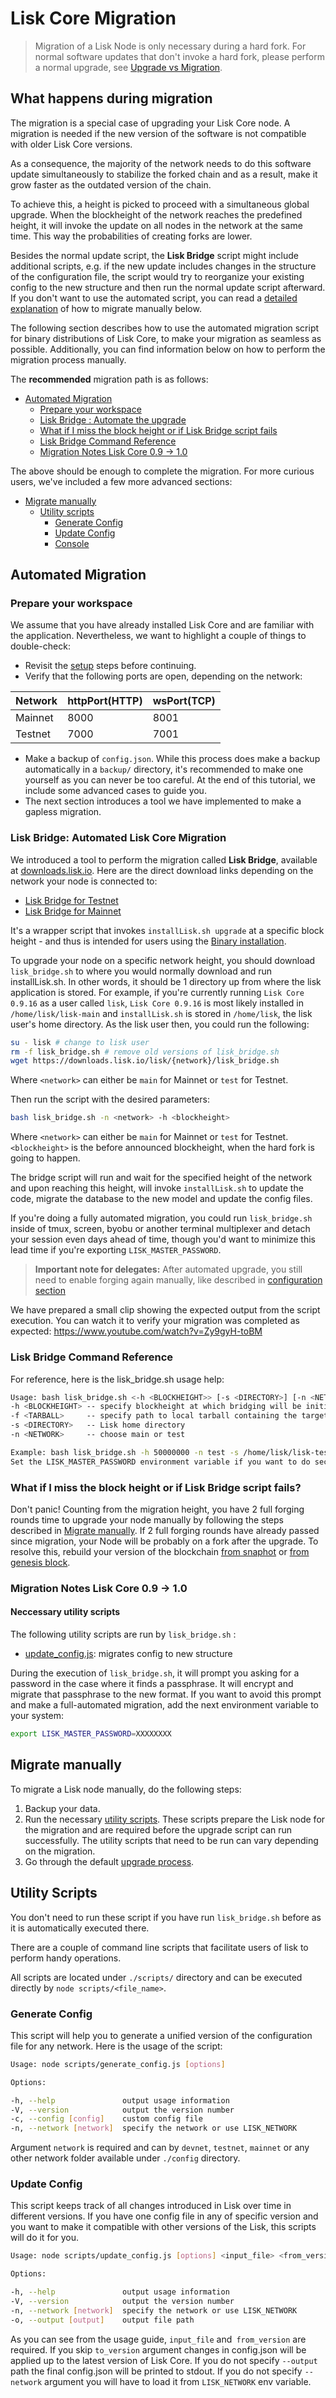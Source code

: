 # Lisk Core Migration

> Migration of a Lisk Node is only necessary during a hard fork.
> For normal software updates that don't invoke a hard fork, please perform a normal upgrade, see [Upgrade vs Migration](introduction.adoc#upgrade-vs-migration).

## What happens during migration

The migration is a special case of upgrading your Lisk Core node. A migration is needed if the new version of the software is not compatible with older Lisk Core versions.

As a consequence, the majority of the network needs to do this software update simultaneously to stabilize the forked chain and as a result, make it grow faster as the outdated version of the chain.

To achieve this, a height is picked to proceed with a simultaneous global upgrade. 
When the blockheight of the network reaches the predefined height, it will invoke the update on all nodes in the network at the same time. 
This way the probabilities of creating forks are lower. 

Besides the normal update script, the **Lisk Bridge** script might include additional scripts, e.g. if the new update includes changes in the structure of the configuration file, the script would try to reorganize your existing config to the new structure and then run the normal update script afterward.
If you don't want to use the automated script, you can read a [detailed explanation](#migrate-manually) of how to migrate manually below. 

The following section describes how to use the automated migration script for binary distributions of Lisk Core, to make your migration as seamless as possible. Additionally, you can find information below on how to perform the migration process manually.

The **recommended** migration path is as follows:
- [Automated Migration](#automated-migration)
  - [Prepare your workspace](#prepare-your-workspace)
  - [Lisk Bridge : Automate the upgrade](#lisk-bridge--automated-lisk-core-migration)
  - [What if I miss the block height or if Lisk Bridge script fails](#what-if-i-miss-the-block-height-or-if-lisk-bridge-script-fails)
  - [Lisk Bridge Command Reference](#lisk-bridge-command-reference)
  - [Migration Notes Lisk Core 0.9 -> 1.0](#migration-notes-lisk-core-0.9-1.0)

The above should be enough to complete the migration. For more curious users, we've included a few more advanced sections:
- [Migrate manually](#migrate-manually)
  - [Utility scripts](#utility-scripts)
    - [Generate Config](#generate-config)
    - [Update Config](#update-config)
    - [Console](#console)

## Automated Migration

### Prepare your workspace
We assume that you have already installed Lisk Core and are familiar with the application. Nevertheless, we want to highlight a couple of things to double-check:
- Revisit the [setup](introduction.adoc#lisk-core-distributions) steps before continuing.
- Verify that the following ports are open, depending on the network:

| Network | httpPort(HTTP) | wsPort(TCP) |
| -----------|-------------|-------------|
| Mainnet | 8000         | 8001        |
| Testnet   | 7000         | 7001        |

- Make a backup of `config.json`. While this process does make a backup automatically in a `backup/` directory, it's recommended to make one yourself as you can never be too careful. At the end of this tutorial, we include some advanced cases to guide you.
- The next section introduces a tool we have implemented to make a gapless migration.

### Lisk Bridge: Automated Lisk Core Migration
We introduced a tool to perform the migration called **Lisk Bridge**, available at [downloads.lisk.io](https://downloads.lisk.io/lisk/).
Here are the direct download links depending on the network your node is connected to:
- [Lisk Bridge for Testnet](https://downloads.lisk.io/lisk/test/lisk_bridge.sh)
- [Lisk Bridge for Mainnet](https://downloads.lisk.io/lisk/main/lisk_bridge.sh)

It's a wrapper script that invokes `installLisk.sh upgrade` at a specific block height - and thus is intended for users using the [Binary installation](setup/binary.adoc).

To upgrade your node on a specific network height, you should download `lisk_bridge.sh` to where you would normally download and run installLisk.sh. 
In other words, it should be 1 directory up from where the lisk application is stored. 
For example, if you're currently running `Lisk Core 0.9.16` as a user called `lisk`, `Lisk Core 0.9.16` is most likely installed in `/home/lisk/lisk-main` and `installLisk.sh` is stored in `/home/lisk`, the lisk user's home directory. 
As the lisk user then, you could run the following:

```bash
su - lisk # change to lisk user
rm -f lisk_bridge.sh # remove old versions of lisk_bridge.sh
wget https://downloads.lisk.io/lisk/{network}/lisk_bridge.sh
```
Where `<network>` can either be `main` for Mainnet or `test` for Testnet.

Then run the script with the desired parameters:
```bash
bash lisk_bridge.sh -n <network> -h <blockheight>
```
Where `<network>` can either be `main` for Mainnet or `test` for Testnet.
`<blockheight>` is the before announced blockheight, when the hard fork is going to happen.

The bridge script will run and wait for the specified height of the network and upon reaching this height, will invoke `installLisk.sh` to update the code, migrate the database to the new model and update the config files.

If you're doing a fully automated migration, you could run `lisk_bridge.sh` inside of tmux, screen, byobu or another terminal multiplexer and detach your session even days ahead of time, though you'd want to minimize this lead time if you're exporting `LISK_MASTER_PASSWORD`.

> **Important note for delegates:** After automated upgrade, you still need to enable forging again manually, like described in [configuration section](configuration.md#enable-disable-forging)

We have prepared a small clip showing the expected output from the script execution.
You can watch it to verify your migration was completed as expected: https://www.youtube.com/watch?v=Zy9gyH-toBM

### Lisk Bridge Command Reference
For reference, here is the lisk_bridge.sh usage help:
```bash
Usage: bash lisk_bridge.sh <-h <BLOCKHEIGHT>> [-s <DIRECTORY>] [-n <NETWORK>]
-h <BLOCKHEIGHT> -- specify blockheight at which bridging will be initiated
-f <TARBALL>     -- specify path to local tarball containing the target release
-s <DIRECTORY>   -- Lisk home directory
-n <NETWORK>     -- choose main or test

Example: bash lisk_bridge.sh -h 50000000 -n test -s /home/lisk/lisk-test
Set the LISK_MASTER_PASSWORD environment variable if you want to do secrets migration in non-interactive mode
```

### What if I miss the block height or if Lisk Bridge script fails?

Don't panic!
Counting from the migration height, you have 2 full forging rounds time to upgrade your node manually by following the steps described in [Migrate manually](#migrate-manually).
If 2 full forging rounds have already passed since migration, your Node will be probably on a fork after the upgrade.
To resolve this, rebuild your version of the blockchain [from snaphot](introduction.adoc#snapshots) or [from genesis block](administration/binary.md#rebuild-from-the-genesis-block).

### Migration Notes Lisk Core 0.9 -> 1.0

#### Neccessary utility scripts

The following utility scripts are run by `lisk_bridge.sh` :

- [update_config.js](#update-config): migrates config to new structure

During the execution of `lisk_bridge.sh`, it will prompt you asking for a password in the case where it finds a passphrase.
It will encrypt and migrate that passphrase to the new format.
If you want to avoid this prompt and make a full-automated migration, add the next environment variable to your system:

```bash
export LISK_MASTER_PASSWORD=XXXXXXXX
``` 

## Migrate manually

To migrate a Lisk node manually, do the following steps:

1. Backup your data.
2. Run the necessary [utility scripts](#utility-scripts). 
These scripts prepare the Lisk node for the migration and are required before the upgrade script can run successfully. 
The utility scripts that need to be run can vary depending on the migration.
3. Go through the default [upgrade process](introduction.adoc#upgrade-vs-migration).

## Utility Scripts

You don't need to run these script if you have run `lisk_bridge.sh` before as it is automatically executed there.

There are a couple of command line scripts that facilitate users of lisk to perform handy operations.

All scripts are located under `./scripts/` directory and can be executed directly by `node scripts/<file_name>`.

### Generate Config

This script will help you to generate a unified version of the configuration file for any network. Here is the usage of the script:

```bash
Usage: node scripts/generate_config.js [options]

Options:

-h, --help               output usage information
-V, --version            output the version number
-c, --config [config]    custom config file
-n, --network [network]  specify the network or use LISK_NETWORK
```

Argument `network` is required and can by `devnet`, `testnet`, `mainnet` or any other network folder available under `./config` directory.

### Update Config

This script keeps track of all changes introduced in Lisk over time in different versions. 
If you have one config file in any of specific version and you want to make it compatible with other versions of the Lisk, this scripts will do it for you.

```bash
Usage: node scripts/update_config.js [options] <input_file> <from_version> [to_version]

Options:

-h, --help               output usage information
-V, --version            output the version number
-n, --network [network]  specify the network or use LISK_NETWORK
-o, --output [output]    output file path
```

As you can see from the usage guide, `input_file` and` from_version` are required.
If you skip `to_version` argument changes in config.json will be applied up to the latest version of Lisk Core.
If you do not specify `--output` path the final config.json will be printed to stdout.
If you do not specify `--network` argument you will have to load it from `LISK_NETWORK` env variable.
